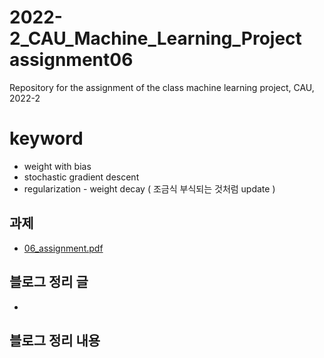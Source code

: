 # 2022-2_CAU_Machine_Learning_Project assignment06
Repository for the assignment of the class machine learning project, CAU, 2022-2 
 
# keyword
- weight with bias
- stochastic gradient descent
- regularization - weight decay ( 조금식 부식되는 것처럼 update )

## 과제 
- [06_assignment.pdf](https://github.com/caumannerman/2022-2_CAU_Machine_Learning_Project/files/9741951/06_assignment.pdf)


## 블로그 정리 글 
- 

## 블로그 정리 내용 


